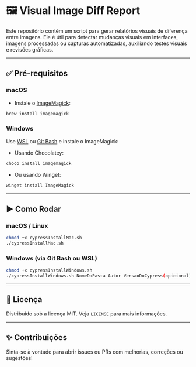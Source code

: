 # 🖼️ Visual Image Diff Report

Este repositório contém um script para gerar relatórios visuais de diferença entre imagens. Ele é útil para detectar mudanças visuais em interfaces, imagens processadas ou capturas automatizadas, auxiliando testes visuais e revisões gráficas.

---

## ✅ Pré-requisitos

### macOS

- Instale o [ImageMagick](https://imagemagick.org):
```bash
brew install imagemagick
```

### Windows

Use [WSL](https://learn.microsoft.com/pt-br/windows/wsl/install) ou [Git Bash](https://gitforwindows.org/) e instale o ImageMagick:

- Usando Chocolatey:
```powershell
choco install imagemagick
```

- Ou usando Winget:
```powershell
winget install ImageMagick
```

---

## ▶️ Como Rodar

### macOS / Linux

```bash
chmod +x cypressInstallMac.sh
./cypressInstallMac.sh
```

### Windows (via Git Bash ou WSL)

```bash
chmod +x cypressInstallWindows.sh
./cypressInstallWindows.sh NomeDaPasta Autor VersaoDoCypress(opicional)
```
---

## 📜 Licença

Distribuído sob a licença MIT. Veja `LICENSE` para mais informações.

---

## ✨ Contribuições

Sinta-se à vontade para abrir issues ou PRs com melhorias, correções ou sugestões!
